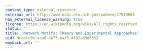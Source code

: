 ```yaml
---
content_type: external-resource
external_url: http://www.ncbi.nlm.nih.gov/pubmed/17510665
has_external_license_warning: true
license: https://en.wikipedia.org/wiki/All_rights_reserved
status: ''
title: 'Network Motifs: Theory and Experimental Approaches'
uid: dcabfc9b-aca0-4b73-baf3-4532ab9d6352
wayback_url: ''
---
```

